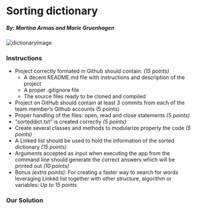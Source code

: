 # Sorting dictionary
##### By: Martina Armas and Marie Gruenhagen
![dictionaryimage](https://en.wikipedia.org/wiki/Oxford_English_Dictionary#/media/File:OED2_volumes.jpg)
### Instructions
* Project correctly formated in Github should contain: _(15 points)_
  * A decent README.md file with instructions and description of the project
  * A proper .gitignore file
  * The source files ready to be cloned and compiled
* Project on GitHub should contain at least 3 commits from each of the team member’s Github accounts (5 points)
* Proper handling of the files: open, read and close statements _(5 points)_
* “sorteddict.txt” is created correctly _(5 points)_
* Create several classes and methods to modularize properly the code _(5 points)_
* A Linked list should be used to hold the information of the sorted dictionary _(15 points)_
* Arguments accepted as input when executing the app from the command line should generate the correct answers which will be printed out _(10 points)_
* Bonus _(extra points)_: For creating a faster way to search for words leveraging Linked list together with other structure, algorithm or variables: _Up to 15 points_

### Our Solution

